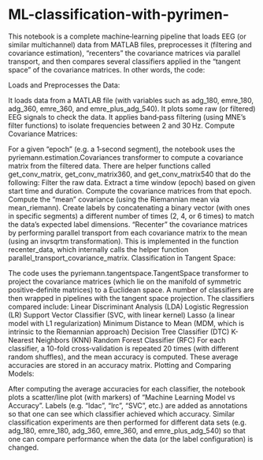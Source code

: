 # ML-classification-with-pyrimen-
This notebook is a complete machine‐learning pipeline that loads EEG (or similar multichannel) data from MATLAB files, preprocesses it (filtering and covariance estimation), “recenters” the covariance matrices via parallel transport, and then compares several classifiers applied in the “tangent space” of the covariance matrices. In other words, the code:

Loads and Preprocesses the Data:

It loads data from a MATLAB file (with variables such as adg_180, emre_180, adg_360, emre_360, and emre_plus_adg_540).
It plots some raw (or filtered) EEG signals to check the data.
It applies band‐pass filtering (using MNE’s filter functions) to isolate frequencies between 2 and 30 Hz.
Compute Covariance Matrices:

For a given “epoch” (e.g. a 1‑second segment), the notebook uses the pyriemann.estimation.Covariances transformer to compute a covariance matrix from the filtered data.
There are helper functions called get_conv_matrix, get_conv_matrix360, and get_conv_matrix540 that do the following:
Filter the raw data.
Extract a time window (epoch) based on given start time and duration.
Compute the covariance matrices from that epoch.
Compute the “mean” covariance (using the Riemannian mean via mean_riemann).
Create labels by concatenating a binary vector (with ones in specific segments) a different number of times (2, 4, or 6 times) to match the data’s expected label dimensions.
“Recenter” the covariance matrices by performing parallel transport from each covariance matrix to the mean (using an invsqrtm transformation). This is implemented in the function recenter_data, which internally calls the helper function parallel_transport_covariance_matrix.
Classification in Tangent Space:

The code uses the pyriemann.tangentspace.TangentSpace transformer to project the covariance matrices (which lie on the manifold of symmetric positive‐definite matrices) to a Euclidean space.
A number of classifiers are then wrapped in pipelines with the tangent space projection. The classifiers compared include:
Linear Discriminant Analysis (LDA)
Logistic Regression (LR)
Support Vector Classifier (SVC, with linear kernel)
Lasso (a linear model with L1 regularization)
Minimum Distance to Mean (MDM, which is intrinsic to the Riemannian approach)
Decision Tree Classifier (DTC)
K-Nearest Neighbors (KNN)
Random Forest Classifier (RFC)
For each classifier, a 10-fold cross‑validation is repeated 20 times (with different random shuffles), and the mean accuracy is computed. These average accuracies are stored in an accuracy matrix.
Plotting and Comparing Models:

After computing the average accuracies for each classifier, the notebook plots a scatter/line plot (with markers) of “Machine Learning Model vs Accuracy”.
Labels (e.g. “ldac”, “lrc”, “SVC”, etc.) are added as annotations so that one can see which classifier achieved which accuracy.
Similar classification experiments are then performed for different data sets (e.g. adg_180, emre_180, adg_360, emre_360, and emre_plus_adg_540) so that one can compare performance when the data (or the label configuration) is changed.
